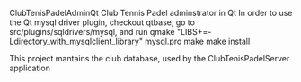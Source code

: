 ClubTenisPadelAdminQt
Club Tennis Padel adminstrator in Qt
In order to use the Qt mysql driver plugin, checkout qtbase, go to src/plugins/sqldrivers/mysql, and run
qmake  "LIBS+=-Ldirectory_with_mysqlclient_library" mysql.pro
make 
make install

This project mantains the club database, used by the ClubTenisPadelServer application
